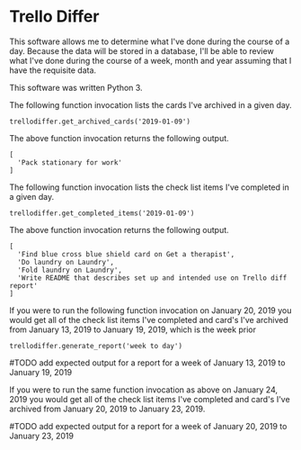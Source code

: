 # Trello Differ

This software allows me to determine what I've done during the course of a day. Because the data will be stored in a database, I'll be able to review what I've done during the course of a week, month and year assuming that I have the requisite data. 

This software was written Python 3.

The following function invocation lists the cards I've archived in a given day.

```
trellodiffer.get_archived_cards('2019-01-09')
```

The above function invocation returns the following output.

```
[
  'Pack stationary for work'
]
```

The following function invocation lists the check list items I've completed in a given day.

```
trellodiffer.get_completed_items('2019-01-09')
```

The above function invocation returns the following output.

```
[
  'Find blue cross blue shield card on Get a therapist',
  'Do laundry on Laundry',
  'Fold laundry on Laundry',
  'Write README that describes set up and intended use on Trello diff report'
]
```

If you were to run the following function invocation on January 20, 2019 you would get all of the check list items I've completed and card's I've archived from January 13, 2019 to January 19, 2019, which is the week prior

```
trellodiffer.generate_report('week to day')
```

#TODO add expected output for a report for a week of January 13, 2019 to January 19, 2019

If you were to run the same function invocation as above on January 24, 2019 you would get all of the check list items I've completed and card's I've archived from January 20, 2019 to January 23, 2019.

#TODO add expected output for a report for a week of January 20, 2019 to January 23, 2019

